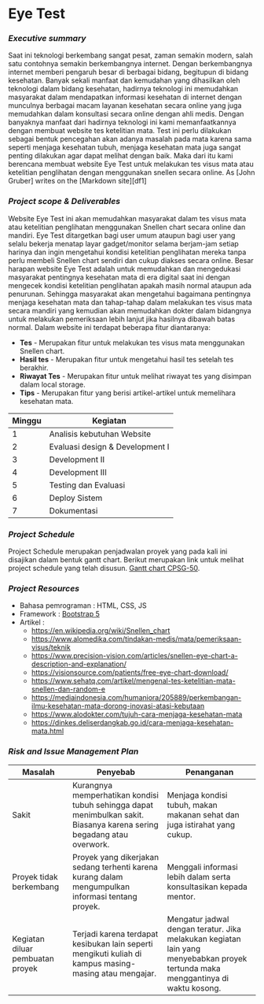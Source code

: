 # Eye Test

### _Executive summary_

Saat ini teknologi berkembang sangat pesat, zaman semakin modern, salah satu contohnya semakin berkembangnya internet. Dengan berkembangnya internet memberi pengaruh besar di berbagai bidang, begitupun di bidang kesehatan. Banyak sekali manfaat dan kemudahan yang dihasilkan oleh teknologi dalam bidang kesehatan, hadirnya teknologi ini memudahkan masyarakat dalam mendapatkan informasi kesehatan di internet dengan munculnya berbagai macam layanan kesehatan secara online yang juga memudahkan dalam konsultasi secara online dengan ahli medis.
Dengan banyaknya manfaat dari hadirnya teknologi ini kami memanfaatkannya dengan membuat website tes ketelitian mata. Test ini perlu dilakukan sebagai bentuk pencegahan akan adanya masalah pada mata karena sama seperti menjaga kesehatan tubuh, menjaga kesehatan mata juga sangat penting dilakukan agar dapat melihat dengan baik.
Maka dari itu kami berencana membuat website Eye Test untuk melakukan tes visus mata atau ketelitian penglihatan dengan menggunakan snellen secara online.
As [John Gruber] writes on the [Markdown site][df1]


### _Project scope & Deliverables_
Website Eye Test ini akan memudahkan masyarakat dalam tes visus mata atau ketelitian penglihatan menggunakan Snellen chart secara online dan mandiri. Eye Test ditargetkan bagi user umum ataupun bagi user yang selalu bekerja menatap layar gadget/monitor selama berjam-jam setiap harinya dan ingin mengetahui kondisi ketelitian penglihatan mereka tanpa perlu membeli Snellen chart sendiri dan cukup diakses secara online. Besar harapan website Eye Test adalah untuk memudahkan dan mengedukasi masyarakat pentingnya kesehatan mata di era digital saat ini dengan mengecek kondisi ketelitian penglihatan apakah masih normal ataupun ada penurunan. Sehingga masyarakat akan mengetahui bagaimana pentingnya menjaga kesehatan mata dan tahap-tahap dalam melakukan tes visus mata secara mandiri yang kemudian akan memudahkan dokter dalam bidangnya untuk melakukan pemeriksaan lebih lanjut jika hasilnya dibawah batas normal. Dalam website ini terdapat beberapa fitur diantaranya:

- **Tes** - Merupakan fitur untuk melakukan tes visus mata menggunakan Snellen chart.
- **Hasil tes** - Merupakan fitur untuk mengetahui hasil tes setelah tes berakhir.
- **Riwayat Tes** - Merupakan fitur untuk melihat riwayat tes yang disimpan dalam local storage.
- **Tips** - Merupakan fitur yang berisi artikel-artikel untuk memelihara kesehatan mata.

| Minggu | Kegiatan |
| ------ | ------ |
| 1 | Analisis kebutuhan Website |
| 2 | Evaluasi design & Development I |
| 3 | Development II |
| 4 | Development III |
| 5 | Testing dan Evaluasi |
| 6 | Deploy Sistem |
| 7 | Dokumentasi |

### _Project Schedule_
Project Schedule merupakan penjadwalan proyek yang pada kali ini disajikan dalam bentuk gantt chart. Berikut merupakan link untuk melihat project schedule yang telah disusun. [Gantt chart CPSG-50](https://drive.google.com/drive/folders/1bcgEcFwDJDZCG6L0vztXCqi_3O9MP76G).

### _Project Resources_
- Bahasa pemrograman : HTML, CSS, JS
- Framework : [Bootstrap 5](https://getbootstrap.com/)
- Artikel :
    * <https://en.wikipedia.org/wiki/Snellen_chart>
    * <https://www.alomedika.com/tindakan-medis/mata/pemeriksaan-visus/teknik>
    * <https://www.precision-vision.com/articles/snellen-eye-chart-a-description-and-explanation/>
    * <https://visionsource.com/patients/free-eye-chart-download/>
    * <https://www.sehatq.com/artikel/mengenal-tes-ketelitian-mata-snellen-dan-random-e>
    * <https://mediaindonesia.com/humaniora/205889/perkembangan-ilmu-kesehatan-mata-dorong-inovasi-atasi-kebutaan>
    * <https://www.alodokter.com/tujuh-cara-menjaga-kesehatan-mata>
    * <https://dinkes.deliserdangkab.go.id/cara-menjaga-kesehatan-mata.html>

### _Risk and Issue Management Plan_
| Masalah | Penyebab | Penanganan |
| ------ | ------ | ------ |
| Sakit | Kurangnya memperhatikan kondisi tubuh sehingga dapat menimbulkan sakit. Biasanya karena sering begadang atau overwork. | Menjaga kondisi tubuh, makan makanan sehat dan juga istirahat yang cukup. |
| Proyek tidak berkembang | Proyek yang dikerjakan sedang terhenti karena kurang dalam mengumpulkan informasi tentang proyek. | Menggali informasi lebih dalam serta konsultasikan kepada mentor. |
| Kegiatan diluar pembuatan proyek | Terjadi karena terdapat kesibukan lain seperti mengikuti kuliah di kampus masing-masing atau mengajar. | Mengatur jadwal dengan teratur. Jika melakukan kegiatan lain yang menyebabkan proyek tertunda maka menggantinya di waktu kosong.
